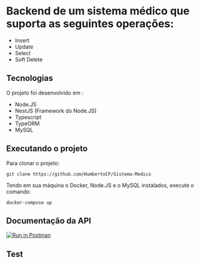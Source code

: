 

# Backend de um sistema médico que suporta as seguintes operações:
- Insert
- Update
- Select
- Soft Delete

## Tecnologias

O projeto foi desenvolvido em :
- Node.JS
- NestJS (Framework do Node.JS)
- Typescript
- TypeORM
- MySQL

## Executando o projeto

Para clonar o projeto:

``git clone https://github.com/HumbertoCP/Sistema-Medico``

Tendo em sua máquina o Docker, Node.JS e o MySQL instalados, execute o comando:

``docker-compose up``
## Documentação da API

[![Run in Postman](https://run.pstmn.io/button.svg)](https://app.getpostman.com/run-collection/c2ad4cf0fb71327841b1?action=collection%2Fimport)

## Test

